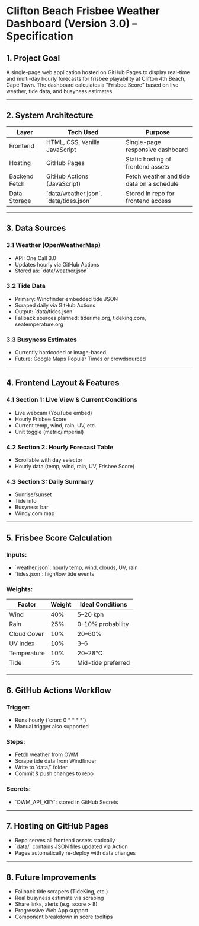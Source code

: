 # Clifton Beach Frisbee Weather Dashboard (Version 3.0) – Specification

## 1. Project Goal
A single-page web application hosted on GitHub Pages to display real-time and multi-day hourly forecasts for frisbee playability at Clifton 4th Beach, Cape Town. The dashboard calculates a "Frisbee Score" based on live weather, tide data, and busyness estimates.

---

## 2. System Architecture

| Layer             | Tech Used                             | Purpose                                      |
|------------------|----------------------------------------|----------------------------------------------|
| Frontend         | HTML, CSS, Vanilla JavaScript          | Single-page responsive dashboard             |
| Hosting          | GitHub Pages                           | Static hosting of frontend assets            |
| Backend Fetch    | GitHub Actions (JavaScript)            | Fetch weather and tide data on a schedule    |
| Data Storage     | \`data/weather.json\`, \`data/tides.json\` | Stored in repo for frontend access           |

---

## 3. Data Sources

### 3.1 Weather (OpenWeatherMap)
- API: One Call 3.0
- Updates hourly via GitHub Actions
- Stored as: \`data/weather.json\`

### 3.2 Tide Data
- Primary: Windfinder embedded tide JSON
- Scraped daily via GitHub Actions
- Output: \`data/tides.json\`
- Fallback sources planned: tiderime.org, tideking.com, seatemperature.org

### 3.3 Busyness Estimates
- Currently hardcoded or image-based
- Future: Google Maps Popular Times or crowdsourced

---

## 4. Frontend Layout & Features

### 4.1 Section 1: Live View & Current Conditions
- Live webcam (YouTube embed)
- Hourly Frisbee Score
- Current temp, wind, rain, UV, etc.
- Unit toggle (metric/imperial)

### 4.2 Section 2: Hourly Forecast Table
- Scrollable with day selector
- Hourly data (temp, wind, rain, UV, Frisbee Score)

### 4.3 Section 3: Daily Summary
- Sunrise/sunset
- Tide info
- Busyness bar
- Windy.com map

---

## 5. Frisbee Score Calculation

### Inputs:
- \`weather.json\`: hourly temp, wind, clouds, UV, rain
- \`tides.json\`: high/low tide events

### Weights:

| Factor      | Weight | Ideal Conditions                        |
|-------------|--------|-----------------------------------------|
| Wind        | 40%    | 5–20 kph                                |
| Rain        | 25%    | 0–10% probability                       |
| Cloud Cover | 10%    | 20–60%                                  |
| UV Index    | 10%    | 3–6                                     |
| Temperature | 10%    | 20–28°C                                 |
| Tide        | 5%     | Mid-tide preferred                      |

---

## 6. GitHub Actions Workflow

### Trigger:
- Runs hourly (\`cron: 0 * * * *\`)
- Manual trigger also supported

### Steps:
- Fetch weather from OWM
- Scrape tide data from Windfinder
- Write to \`data/\` folder
- Commit & push changes to repo

### Secrets:
- \`OWM_API_KEY\`: stored in GitHub Secrets

---

## 7. Hosting on GitHub Pages

- Repo serves all frontend assets statically
- \`data/\` contains JSON files updated via Action
- Pages automatically re-deploy with data changes

---

## 8. Future Improvements

- Fallback tide scrapers (TideKing, etc.)
- Real busyness estimate via scraping
- Share links, alerts (e.g. score > 8)
- Progressive Web App support
- Component breakdown in score tooltips
